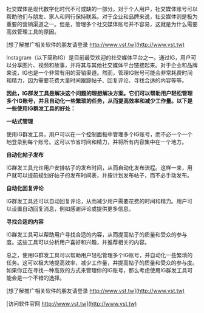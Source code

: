 社交媒体是现代数字化时代不可或缺的一部分。对于个人用户，社交媒体账号可以帮助他们与朋友、家人和同行保持联系。对于企业和品牌来说，社交媒体则是极为重要的营销渠道之一。但是，管理多个社交媒体账号并不容易，这就是为什么需要高效管理工具的原因。

[想了解推广相关软件的朋友请登录 http://www.vst.tw](http://www.vst.tw)

Instagram（以下简称IG）是目前最受欢迎的社交媒体平台之一。通过IG，用户可以分享图片、视频和故事，并将其与其他社交媒体平台链接起来。对于企业和品牌来说，IG也是一个非常有用的营销渠道。然而，管理IG账号可能会非常耗费时间和精力，因为需要花费大量时间跟踪帖子、回复评论、寻找合适的内容等等。

**因此，IG群发工具是解决这个问题的理想解决方案。它们可以帮助用户轻松管理多个IG账号，并且自动化一些繁琐的任务，从而提高效率和减少工作量。以下是一些使用IG群发工具的好处：**

**一站式管理**

使用IG群发工具，用户可以在一个控制面板中管理多个IG账号，而不必一个一个地登录到每个账号。这可以节省时间和精力，并将所有内容集中在一个地方。

**自动化帖子发布**

IG群发工具允许用户安排帖子的发布时间，从而自动化发布流程。这样一来，用户就可以提前规划好帖子的发布时间表，并按计划发布帖子，而不必手动发布。

**自动化回复评论**

IG群发工具还可以自动回复评论，从而减少用户需要花费的时间和精力。用户可以设置自动回复消息，例如感谢评论或提供更多信息。

**寻找合适的内容**

IG群发工具可以帮助用户寻找合适的内容，从而提高帖子的质量和受众的参与度。这些工具可以分析用户喜好和兴趣，并推荐相关的内容。

总之，使用IG群发工具可以帮助用户轻松管理多个IG账号，并自动化一些繁琐的任务。这可以极大地提高效率，减少工作量，并提高帖子的质量和受众的参与度。如果你正在寻找一种高效的方式来管理你的IG账号，那么考虑使用IG群发工具可能会是一个不错的选择。

[想了解推广相关软件的朋友请登录 http://www.vst.tw](http://www.vst.tw)


[访问软件官网 http://www.vst.tw](http://www.vst.tw)
